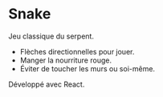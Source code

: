 # Snake

Jeu classique du serpent.
- Flèches directionnelles pour jouer.
- Manger la nourriture rouge.
- Éviter de toucher les murs ou soi-même.

Développé avec React.
